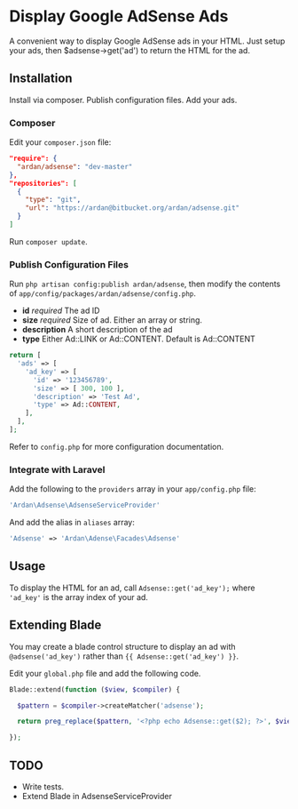 # Display Google AdSense Ads

A convenient way to display Google AdSense ads in your HTML. Just setup your ads,
then $adsense->get('ad') to return the HTML for the ad.

## Installation

Install via composer. Publish configuration files. Add your ads.

### Composer

Edit your `composer.json` file:

```json
"require": {
  "ardan/adsense": "dev-master"
},
"repositories": [
  {
    "type": "git",
    "url": "https://ardan@bitbucket.org/ardan/adsense.git"
  }
]
```
Run `composer update`.

### Publish Configuration Files

Run `php artisan config:publish ardan/adsense`, then modify the contents of `app/config/packages/ardan/adsense/config.php`.

* **id** *required* The ad ID
* **size** *required* Size of ad. Either an array or string.
* **description** A short description of the ad
* **type** Either Ad::LINK or Ad::CONTENT. Default is Ad::CONTENT

```php
return [
  'ads' => [
    'ad_key' => [
      'id' => '123456789',
      'size' => [ 300, 100 ],
      'description' => 'Test Ad',
      'type' => Ad::CONTENT,
    ],
  ],
];
```

Refer to `config.php` for more configuration documentation.

### Integrate with Laravel

Add the following to the `providers` array in your `app/config.php` file:

```php
'Ardan\Adsense\AdsenseServiceProvider'
```

And add the alias in `aliases` array:

```php
'Adsense' => 'Ardan\Adense\Facades\Adsense'
```

## Usage

To display the HTML for an ad, call `Adsense::get('ad_key');` where `'ad_key'` is the array index of your ad.

## Extending Blade

You may create a blade control structure to display an ad with `@adsense('ad_key')` rather than `{{ Adsense::get('ad_key') }}`.

Edit your `global.php` file and add the following code.

```php
Blade::extend(function ($view, $compiler) {

  $pattern = $compiler->createMatcher('adsense');

  return preg_replace($pattern, '<?php echo Adsense::get($2); ?>', $view);

});
```

## TODO

* Write tests.
* Extend Blade in AdsenseServiceProvider
